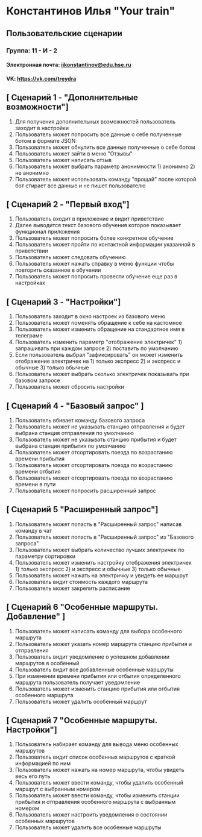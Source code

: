 # Константинов Илья "Your train"
## Пользовательские сценарии

### Группа: 11 - И - 2

#### Электронная почта: iikonstantinov@edu.hse.ru
#### VK: https://vk.com/treydra

## [ Сценарий 1 - "Дополнительные возможности"]
 1. Для получения дополнительных возможностей пользователь заходит в настройки
 2. Пользователь может попросить все данные о себе полученные ботом в формате JSON
 3. Пользователь может обнулить все данные полученные о себе ботом
 4. Пользователь может зайти в меню "Отзывы"
 5. Пользователь может написать отзыв
 6. Пользователь может выбрать параметр анонимности 1) анонимно 2) не анонимно
 7. Пользователь может использовать команду "прощай" после которой бот стирает все данные и не пишет пользователю

## [ Сценарий 2 - "Первый вход"]
 1. Пользователь входит в приложение и видит приветствие
 2. Далее выводится текст базового обучения которое показывает функционал приложения
 3. Пользователь может попросить более конкретное обучение
 4. Пользователь может пройти по контактной информации указанной в приветствии
 5. Пользователь может следовать обучению
 6. Пользователь может нажать справку в меню функции чтобы повторить сказанное в обучении
 7. Пользователь может попросить провести обучение еще раз в настройках

## [ Сценарий 3 - "Настройки"]
 1. Пользователь заходит в окно настроек из базового меню
 2. Пользователь может поменять обращение к себе на кастомное
 3. Пользователь может изменить обращение на стандартное имя в телеграме
 4. Пользователь изменить параметр "отображение электричек" 1) запрашивать при каждом запросе 2) поставить по умолчанию 
 5. Если пользователь выбрал "зафиксировать" он может изменить отображение электричек на 1) только экспресс 2) и экспресс и обычные 3) только обычные
 6. Пользователь может выбрать сколько электричек показывать при базовом запросе
 7. Пользователь может сбросить настройки

## [ Сценарий 4 - "Базовый запрос" ]
 1. Пользователь вбивает команду базового запроса
 2. Пользователь может не указывать станцию отправления и будет выбрана станция отправления по умолчанию
 3. Пользователь может не указывать станцию прибытия и будет выбрана станция прибытия по умолчанию
 4. Пользователь может отсортировать поезда по возрастанию времени прибытия
 5. Пользователь может отсортировать поезда по возрастанию времени отбытия
 6. Пользователь может отсортировать поезда по возрастанию времени в пути
 7. Пользователь может попросить расширенный запрос

## [ Сценарий 5 "Расширенный запрос"]
 1. Пользователь может попасть в "Расширенный запрос" написав команду в чат
 2. Пользователь может попасть в "Расширенный запрос" из "Базового запроса"
 3. Пользователь может выбрать количество лучших электричек по параметру сортировки
 4. Пользователь может изменить настройку отображения электричек 1) только экспресс 2) и экспресс и обычные 3) только обычные
 5. Пользователь может нажать на электричку и увидеть ее маршрут 
 6. Пользователь видит стоимость каждого маршрута
 7. Пользователь может закрепить расписание

## [ Сценарий 6 "Особенные маршруты. Добавление" ]
 1. Пользователь может написать команду для выбора особенного маршрута  
 2. Пользователь может указать номер маршрута станцию прибытия и отправления 
 3. Пользователь видит уведомление о успешном добавлении маршрутов в особенный
 4. Пользователь видит все добавленные особенные маршруты
 5. При изменении времени прибытия или отбытия определенного маршрута пользователь получает уведомление
 6. Пользователь может изменить станцию прибытия или отбытия особенного маршрута
 7. Пользователь может удалить особенный маршрут

## [ Сценарий 7 "Особенные маршруты. Настройки"]
 1. Пользователь набирает команду для вывода меню особенных маршрутов
 2. Пользователь видит список особенных маршрутов с краткой информацией по ним
 3. Пользователь может нажать на номер маршрута, чтобы увидеть весь его путь
 4. Пользователь может ввести команду, чтобы удалить особенный маршрут с выбранным номером
 5. Пользователь может ввести команду, чтобы изменить станции прибытия и отправления особенного маршрута с выбранным номером 
 6. Пользователь может настроить уведомления о состоянии особенных маршрутов
 7. Пользователь может удалить все особенные маршруты 
